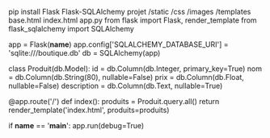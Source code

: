 pip install Flask Flask-SQLAlchemy
projet
    /static
        /css
        /images
    /templates
        base.html
        index.html
    app.py
    from flask import Flask, render_template
from flask_sqlalchemy import SQLAlchemy

app = Flask(__name__)
app.config['SQLALCHEMY_DATABASE_URI'] = 'sqlite:///boutique.db'
db = SQLAlchemy(app)

class Produit(db.Model):
    id = db.Column(db.Integer, primary_key=True)
    nom = db.Column(db.String(80), nullable=False)
    prix = db.Column(db.Float, nullable=False)
    description = db.Column(db.Text, nullable=True)

@app.route('/')
def index():
    produits = Produit.query.all()
    return render_template('index.html', produits=produits)

if __name__ == '__main__':
    app.run(debug=True)
